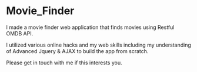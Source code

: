 # Movie_Finder

I made a movie finder web application that finds movies using Restful OMDB API.

I utilized various online hacks and my web skills including my understanding of Advanced Jquery & AJAX
to build the app from scratch.

Please get in touch with me if this interests you.

